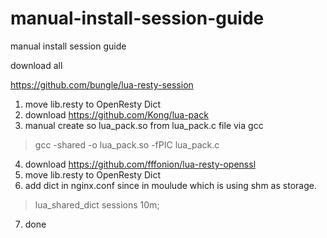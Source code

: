 # manual-install-session-guide
manual install session guide

download all 

https://github.com/bungle/lua-resty-session

1. move lib.resty to OpenResty Dict
2. download https://github.com/Kong/lua-pack
3. manual create so lua_pack.so from lua_pack.c file via gcc
> gcc -shared -o lua_pack.so -fPIC lua_pack.c

4. download https://github.com/fffonion/lua-resty-openssl
5. move lib.resty to OpenResty Dict
6. add dict in nginx.conf since in moulude which is using shm as storage. 
> lua_shared_dict sessions 10m;
7. done
